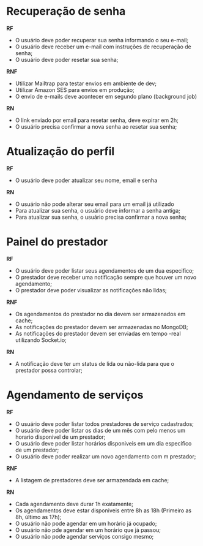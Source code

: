 # Recuperação de senha

**RF**

- O usuário deve poder recuperar sua senha informando o seu e-mail;
- O usuário deve receber um e-mail com instruções de recuperação de senha;
- O usuário deve poder resetar sua senha;

**RNF**

- Utilizar Mailtrap para testar envios em ambiente de dev;
- Utilizar Amazon SES para envios em produção;
- O envio de e-mails deve acontecer em segundo plano (background job)

**RN**

- O link enviado por email para resetar senha, deve expirar em 2h;
- O usuário precisa confirmar a nova senha ao resetar sua senha;

# Atualização do perfil

**RF**

- O usuário deve poder atualizar seu nome, email e senha

**RN**

- O usuário não pode alterar seu email para um email já utilizado
- Para atualizar sua senha, o usuário deve informar a senha antiga;
- Para atualizar sua senha, o usuário precisa confirmar a nova senha;

# Painel do prestador

**RF**

- O usuário deve poder listar seus agendamentos de um dua especifico;
- O prestador deve receber uma notificação sempre que houver um novo agendamento;
- O prestador deve poder visualizar as notificações não lidas;

**RNF**

- Os agendamentos do prestador no dia devem ser armazenados em cache;
- As notificações do prestador devem ser armazenadas no MongoDB;
- As notificações do prestador devem ser enviadas em tempo -real utilizando Socket.io;

**RN**

- A notificação deve ter um status de lida ou não-lida para que o prestador possa controlar;

# Agendamento de serviços

**RF**

- O usuário deve poder listar todos prestadores de serviço cadastrados;
- O usuário deve poder listar os dias de um mês com pelo menos um horario disponivel de um prestador;
- O usuário deve poder listar horários disponiveis em um dia especifico de um prestador;
- O usuário deve poder realizar um novo agendamento com m prestador;

**RNF**

- A listagem de prestadores deve ser armazendada em cache;

**RN**

- Cada agendamento deve durar 1h exatamente;
- Os agendamentos deve estar disponiveis entre 8h as 18h (Primeiro as 8h, último as 17h);
- O usuário não pode agendar em um horário já ocupado;
- O usuário não pde agendar em um horário que já passou;
- O usuário não pode agendar serviços consigo mesmo;
